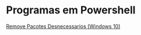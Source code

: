 # Programas em Powershell

<a href="https://github.com/Maialinux/Scripts-em-PowerShell/tree/main/REMOVE-PACOTES-DESNECESSARIOS">Remove Pacotes Desnecessarios (Windows 10)</a>
